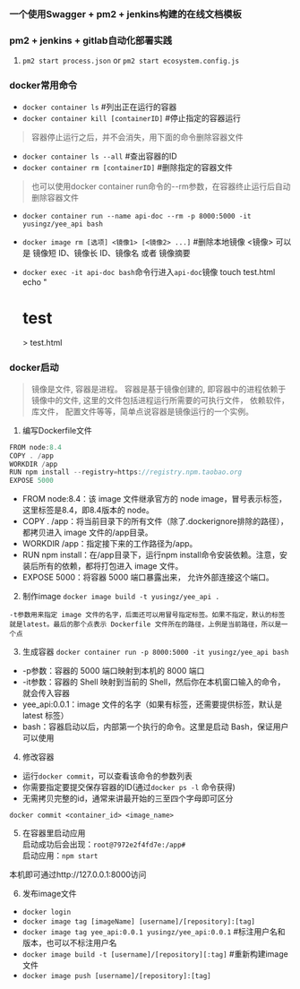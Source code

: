 ### 一个使用Swagger + pm2 + jenkins构建的在线文档模板

### pm2 + jenkins + gitlab自动化部署实践
1. `pm2 start process.json` or `pm2 start ecosystem.config.js`

### docker常用命令
- `docker container ls` #列出正在运行的容器
- `docker container kill [containerID]` #停止指定的容器运行

> 容器停止运行之后，并不会消失，用下面的命令删除容器文件

- `docker container ls --all` #查出容器的ID
- `docker container rm [containerID]` #删除指定的容器文件

> 也可以使用docker container run命令的--rm参数，在容器终止运行后自动删除容器文件

- `docker container run --name api-doc --rm -p 8000:5000 -it yusingz/yee_api bash`

- `docker image rm [选项] <镜像1> [<镜像2> ...]` #删除本地镜像 <镜像> 可以是 镜像短 ID、镜像长 ID、镜像名 或者 镜像摘要

- `docker exec -it api-doc bash`命令行进入`api-doc`镜像
touch test.html
echo "<h1>test</h1> > test.html


### docker启动
> 镜像是文件, 容器是进程。 容器是基于镜像创建的, 即容器中的进程依赖于镜像中的文件, 这里的文件包括进程运行所需要的可执行文件， 依赖软件， 库文件， 配置文件等等，简单点说容器是镜像运行的一个实例。

1. 编写Dockerfile文件

```javascript
FROM node:8.4
COPY . /app
WORKDIR /app
RUN npm install --registry=https://registry.npm.taobao.org
EXPOSE 5000
```

- FROM node:8.4：该 image 文件继承官方的 node image，冒号表示标签，这里标签是8.4，即8.4版本的 node。
- COPY . /app：将当前目录下的所有文件（除了.dockerignore排除的路径），都拷贝进入 image 文件的/app目录。
- WORKDIR /app：指定接下来的工作路径为/app。
- RUN npm install：在/app目录下，运行npm install命令安装依赖。注意，安装后所有的依赖，都将打包进入 image 文件。
- EXPOSE 5000：将容器 5000 端口暴露出来， 允许外部连接这个端口。

2. 制作image
`docker image build -t yusingz/yee_api .`

`-t参数用来指定 image 文件的名字，后面还可以用冒号指定标签。如果不指定，默认的标签就是latest。最后的那个点表示 Dockerfile 文件所在的路径，上例是当前路径，所以是一个点`

3. 生成容器
`docker container run -p 8000:5000 -it yusingz/yee_api bash`

- -p参数：容器的 5000 端口映射到本机的 8000 端口
- \-it参数：容器的 Shell 映射到当前的 Shell，然后你在本机窗口输入的命令，就会传入容器
- yee_api:0.0.1：image 文件的名字（如果有标签，还需要提供标签，默认是 latest 标签）
- bash：容器启动以后，内部第一个执行的命令。这里是启动 Bash，保证用户可以使用 

4. 修改容器
- 运行`docker commit`，可以查看该命令的参数列表
- 你需要指定要提交保存容器的ID(通过`docker ps -l` 命令获得)
- 无需拷贝完整的id，通常来讲最开始的三至四个字母即可区分 

`docker commit <container_id> <image_name>`

5. 在容器里启动应用  
启动成功后会出现：`root@7972e2f4fd7e:/app#`  
启动应用：`npm start`  

本机即可通过http://127.0.0.1:8000访问

6. 发布image文件
- `docker login`
- `docker image tag [imageName] [username]/[repository]:[tag]`
- `docker image tag yee_api:0.0.1 yusingz/yee_api:0.0.1` #标注用户名和版本，也可以不标注用户名
- `docker image build -t [username]/[repository][:tag]` #重新构建image文件
- `docker image push [username]/[repository]:[tag]`
